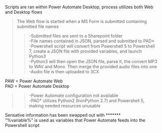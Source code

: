 Scripts are ran within Power Automate Desktop, process utilizes both Web and Desktop flows <br/>

>The Web flow is started when a MS Form is submitted containing submitted file names<br/>
>>-Submitted files are sent to a Sharepoint folder<br/>
>>-File names contained in JSON, parsed and submitted to PAD*<br/>
>>-Powershell script will convert from Powershell 5 to Powershell 7, create a JSON file with provided variables, and launch Python3<br/>
>>-Python3 will then open the JSON file, parse it, the convert MP3 to WAV and Mono. Then merge the provided audio files into one<br/>
>>-Audio file is then uploaded to 3CX<br/>

PAW = Power Automate Web<br/>
PAD = Power Automate Desktop<br/>
>>-Power Automate configuration not available<br/>
>>-PAD* utilizes Python2 (IronPython 2.7) and Powershell 5, making needed resources unusable<br/>
<p>Sensative information has been swapped out with *******<br/>
"%variable%" is used as variables that Power Automate feeds into the Powershell script <br/><p/>
